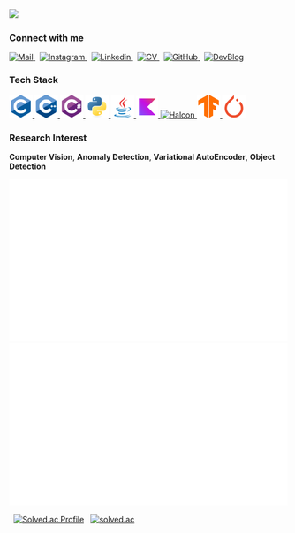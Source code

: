<img src="https://capsule-render.vercel.app/api?type=soft&color=auto&animation=fadeIn&height=200&section=header&text=Gyeongmin%20Lee&fontSize=90" />

<h3 align="left">Connect with me</h3>

<p align="left">
    <a href="mailto:gyeongmin@hansung.ac.kr" target="_blank">
        <img src="https://upload.wikimedia.org/wikipedia/commons/4/4e/Mail_%28iOS%29.svg" alt="Mail" height="36" width="36"/>
    </a>
    &nbsp;
    <a href="https://instagram.com/gyeongminx" target="_blank">
        <img src="https://raw.githubusercontent.com/rahuldkjain/github-profile-readme-generator/master/src/images/icons/Social/instagram.svg" alt="Instagram" height="36" width="36"/>
    </a>
    &nbsp;
    <a href="https://www.linkedin.com/in/gyeongmin-lee-865448256/" target="_blank">
        <img src="https://upload.wikimedia.org/wikipedia/commons/8/81/LinkedIn_icon.svg" alt="Linkedin" height="36" width="36"/>
    </a>
    &nbsp;
    <a href="https://gyeongminn.github.io/cv.pdf" target="_blank">
        <img id="cvIcon" src="https://gyeongminn.github.io/logo.ico/cv-light.svg" alt="CV" height="36" width="36"/>
    </a>
    &nbsp;
    <a href="https://github.com/gyeongminn" target="_blank">
        <img id="githubIcon" src="https://gyeongminn.github.io/logo.ico/github-light.svg" alt="GitHub" height="38" width="38"/>
    </a>
    &nbsp;
    <a href="https://gyeongminn.github.io" target="_blank">
        <img src="https://gyeongminn.github.io/logo.ico/blog-light.svg" alt="DevBlog" height="36" width="36"/>
    </a>
</p>

<h3 align="left">Tech Stack</h3>

<p align="left">
    <a href="https://www.cprogramming.com/" target="_blank" rel="noreferrer">
        <img src="https://raw.githubusercontent.com/devicons/devicon/master/icons/c/c-original.svg" alt="c" width="42" height="42"/>
    </a>
    <a href="https://www.w3schools.com/cpp/" target="_blank" rel="noreferrer">
        <img src="https://raw.githubusercontent.com/devicons/devicon/master/icons/cplusplus/cplusplus-original.svg" alt="cplusplus" width="42" height="42"/>
    </a>
    <a href="https://www.w3schools.com/cs/" target="_blank" rel="noreferrer">
        <img src="https://raw.githubusercontent.com/devicons/devicon/master/icons/csharp/csharp-original.svg" alt="csharp" width="42" height="42"/>
    </a>
    <a href="https://www.python.org" target="_blank" rel="noreferrer">
        <img src="https://raw.githubusercontent.com/devicons/devicon/master/icons/python/python-original.svg" alt="python" width="42" height="42"/>
    </a>
    <a href="https://www.java.com" target="_blank" rel="noreferrer">
        <img src="https://raw.githubusercontent.com/devicons/devicon/master/icons/java/java-original.svg" alt="java" width="42" height="42"/>
    </a>
    <a href="https://kotlinlang.org" target="_blank" rel="noreferrer">
        <img src="https://raw.githubusercontent.com/devicons/devicon/master/icons/kotlin/kotlin-original.svg" alt="kotlin" width="40" height="40"/>
    </a>
    <a href="https://www.mvtec.com/products/halcon" target="_blank" rel="noreferrer">
        <img src="https://user-images.githubusercontent.com/97784561/224551155-ef0d5041-8e60-4f72-817a-3a6bd1d03c93.png" alt="Halcon" width="42" height="42"/>
    </a>
    <a href="https://www.tensorflow.org" target="_blank" rel="noreferrer">
        <img src="https://raw.githubusercontent.com/devicons/devicon/master/icons/tensorflow/tensorflow-original.svg" alt="TensorFlow" width="42" height="42"/>
    </a>
    <a href="https://pytorch.org/" target="_blank" rel="noreferrer">
        <img src="https://raw.githubusercontent.com/devicons/devicon/master/icons/pytorch/pytorch-original.svg" alt="PyTorch" width="42" height="42"/>
    </a>
</p>

<h3 align="left">Research Interest</h3>

**Computer Vision**, **Anomaly Detection**, **Variational AutoEncoder**, **Object Detection**



![](https://github.com/gyeongminn/github-stats-transparent/blob/output/generated/overview.svg)
![](https://github.com/gyeongminn/github-stats-transparent/blob/output/generated/languages.svg)

&nbsp; [![Solved.ac Profile](http://mazassumnida.wtf/api/v2/generate_badge?boj=gyeongmin)](https://solved.ac/gyeongmin/)
&nbsp; [![solved.ac](https://solvedac.junah.dev/v1/generate_badge?handle=gyeongmin)](https://solved.ac/profile/gyeongmin/arena)
